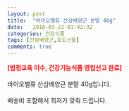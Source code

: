 ```yaml
---
layout: post
title:  "바이오밸류 산삼배양근 분말 40g"
date:   2016-03-22 01:42:32
categories: 건강식품
tags: [산삼배양근,효도선물]
comments: true
---
```


<strong><span style="color: rgb(255, 0, 0);">[법정교육 이수, 건강기능식품 영업신고 완료]</span></strong>
<br><br>
바이오밸류 산삼배양근 분말 40g입니다.
<br><br>
배송비 포함해서 최저가 맞춰 드립니다.
<br>
<br>
<img class="image" src="https://1.bp.blogspot.com/-6mBQZ1AHvqU/W_teFkrSr8I/AAAAAAAAA9w/ZSs5TXA-mto-pG2fzKS-UzXUKmQxjP8QwCLcBGAs/s320/dcfjdfgjdgfh.jpg" alt=""/>
<br>
<br>
<img class="image" src="http://www.nbbang.co.kr/data/webedit/20180906133332_uncgzmrz.jpg" alt=""/>  
<br>
<br>
<img class="image" src="http://www.nbbang.co.kr/data/webedit/20180906133333_zbvqzubo.jpg" alt=""/> 
<br>
<br>
<img class="image" src="http://www.nbbang.co.kr/data/webedit/20180906133334_vektrftw.jpg" alt=""/> 
<br>
<br>
<img class="image" src="http://www.nbbang.co.kr/data/webedit/20180906133335_lijcawwb.jpg" alt=""/> 
<br>
<br>
<img class="image" src="http://www.nbbang.co.kr/data/webedit/20180906133336_mrezxogu.jpg" alt=""/> 
<br>
<br>
<img class="image" src="http://www.nbbang.co.kr/data/webedit/20180906133345_vklkeyqh.jpg" alt=""/> 
<br>
<br>
<img class="image" src="http://www.nbbang.co.kr/data/webedit/20180906133344_hwbqkhag.jpg" alt=""/> 